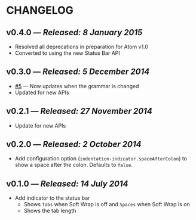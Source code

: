 # CHANGELOG

## **v0.4.0** &mdash; *Released: 8 January 2015*

* Resolved all deprecations in preparation for Atom v1.0
* Converted to using the new Status Bar API

## **v0.3.0** &mdash; *Released: 5 December 2014*

* [#5](https://github.com/lee-dohm/indentation-indicator/issues/5) &mdash; Now updates when the grammar is changed
* Updated for new APIs

## **v0.2.1** &mdash; *Released: 27 November 2014*

* Update for new APIs

## **v0.2.0** &mdash; *Released: 2 October 2014*

* Add configuration option (`indentation-indicator.spaceAfterColon`) to show a space after the colon. Defaults to `false`.

## **v0.1.0** &mdash; *Released: 14 July 2014*

* Add indicator to the status bar
    * Shows `Tabs` when Soft Wrap is off and `Spaces` when Soft Wrap is on
    * Shows the tab length
